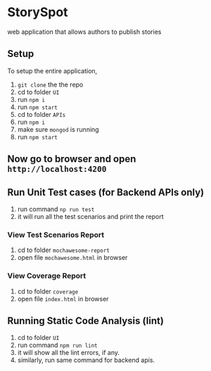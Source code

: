 # StorySpot
web application that allows authors to publish stories

## Setup
To setup the entire application, 
1. `git clone` the the repo
2. cd to folder `UI`
3. run `npm i`
4. run `npm start`
5. cd to folder `APIs`
6. run `npm i`
7. make sure `mongod` is running
8. run `npm start`
## Now go to browser and open `http://localhost:4200`

## Run Unit Test cases (for Backend APIs only)
1. run command `np run test`
2. it will run all the test scenarios and print the report

### View Test Scenarios Report
1. cd to folder `mochawesome-report`
2. open file `mochawesome.html` in browser

### View Coverage Report
1. cd to folder `coverage`
2. open file `index.html` in browser

## Running Static Code Analysis (lint)
1. cd to folder `UI`
2. run command `npm run lint`
3. it will show all the lint errors, if any. 
4. similarly, run same command for backend apis.